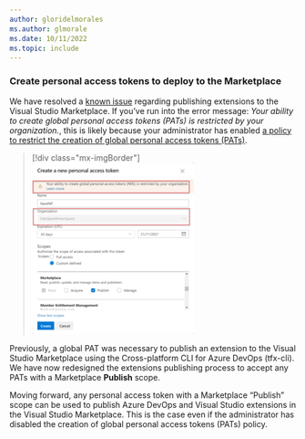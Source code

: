 ```yaml
---
author: gloridelmorales
ms.author: glmorale
ms.date: 10/11/2022
ms.topic: include
---
```


### Create personal access tokens to deploy to the Marketplace 

We have resolved a [known issue](https://devblogs.microsoft.com/devops/issue-with-extension-publishing/) regarding publishing extensions to the Visual Studio Marketplace. If you’ve run into the error message: *Your ability to create global personal access tokens (PATs) is restricted by your organization.*, this is likely because your administrator has enabled [a policy to restrict the creation of global personal access tokens (PATs)](/azure/devops/organizations/accounts/manage-pats-with-policies-for-administrators?view=azure-devops#restrict-creation-of-global-pats&preserve-view=true).

> [!div class="mx-imgBorder"]
> ![Create personal access tokens to deploy to Marketplace](../../media/211-general-01.png)

Previously, a global PAT was necessary to publish an extension to the Visual Studio Marketplace using the Cross-platform CLI for Azure DevOps (tfx-cli). We have now redesigned the extensions publishing process to accept any PATs with a Marketplace **Publish** scope.

Moving forward, any personal access token with a Marketplace “Publish” scope can be used to publish Azure DevOps and Visual Studio extensions in the Visual Studio Marketplace. This is the case even if the administrator has disabled the creation of global personal access tokens (PATs) policy.